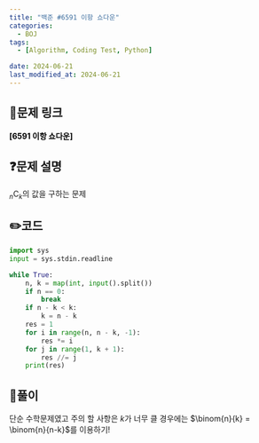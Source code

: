 ```yaml
---
title: "백준 #6591 이항 쇼다운"
categories:
  - BOJ
tags:
  - [Algorithm, Coding Test, Python]

date: 2024-06-21
last_modified_at: 2024-06-21
---
```


## :link:문제 링크

<a href="https://www.acmicpc.net/problem/6591" style="text-decoration:none; color:black; font-weight:bold" target="_blank">[6591 이항 쇼다운]</a>

## :question:문제 설명

${}_n \mathrm{C} {}_k$의 값을 구하는 문제

## :pencil2:코드

```python
import sys
input = sys.stdin.readline

while True:
    n, k = map(int, input().split())
    if n == 0:
        break
    if n - k < k:
        k = n - k
    res = 1
    for i in range(n, n - k, -1):
        res *= i
    for j in range(1, k + 1):
        res //= j
    print(res)
```

## :memo:풀이

단순 수학문제였고 주의 할 사항은 $k$가 너무 클 경우에는
$\binom{n}{k} = \binom{n}{n-k}$를 이용하기!
